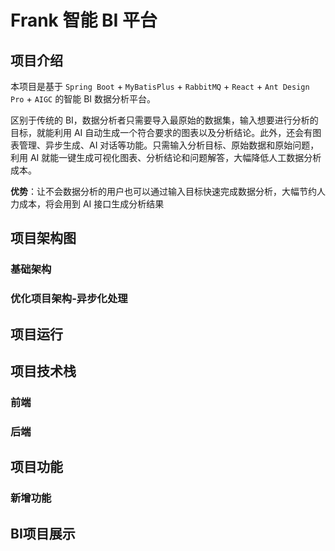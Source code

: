 # Frank 智能 BI 平台

## 项目介绍
本项目是基于 `Spring Boot` + `MyBatisPlus` + `RabbitMQ` + `React` + `Ant Design Pro` + `AIGC` 的智能 BI 数据分析平台。

区别于传统的 BI，数据分析者只需要导入最原始的数据集，输入想要进行分析的目标，就能利用 AI 自动生成一个符合要求的图表以及分析结论。此外，还会有图表管理、异步生成、AI 对话等功能。只需输入分析目标、原始数据和原始问题，利用 AI 就能一键生成可视化图表、分析结论和问题解答，大幅降低人工数据分析成本。

**优势**：让不会数据分析的用户也可以通过输入目标快速完成数据分析，大幅节约人力成本，将会用到 AI 接口生成分析结果

## 项目架构图
### 基础架构

### 优化项目架构-异步化处理

## 项目运行

## 项目技术栈

### 前端
### 后端

## 项目功能
### 新增功能

## BI项目展示


